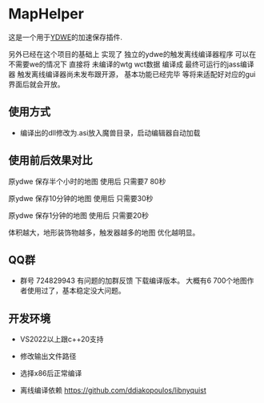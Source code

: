 # MapHelper
这是一个用于[YDWE](https://github.com/actboy168/YDWE)的加速保存插件.

​另外已经在这个项目的基础上 实现了 独立的ydwe的触发离线编译器程序
可以在不需要we的情况下 直接将 未编译的wtg wct数据 编译成 最终可运行的jass编译器
触发离线编译器尚未发布跟开源， 基本功能已经完毕 等将来适配好对应的gui界面后就会开放。
## 使用方式

* 编译出的dll修改为.asi放入魔兽目录，启动编辑器自动加载

## 使用前后效果对比
原ydwe 保存半个小时的地图  使用后  只需要7 80秒

原ydwe 保存10分钟的地图    使用后  只需要30秒

原ydwe 保存1分钟的地图     使用后  只需要20秒 

体积越大，地形装饰物越多，触发器越多的地图 优化越明显。

## QQ群
* 群号 724829943 有问题的加群反馈 下载编译版本。  大概有6 700个地图作者使用过了，基本稳定没大问题。 

## 开发环境

* VS2022以上跟c++20支持 
* 修改输出文件路径
* 选择x86后正常编译

* 离线编译依赖 https://github.com/ddiakopoulos/libnyquist  




